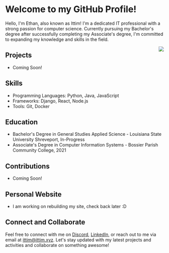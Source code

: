 # Welcome to my GitHub Profile!

Hello, I'm Ethan, also known as Ittim! I'm a dedicated IT professional with a strong passion for computer science. Currently pursuing my Bachelor's degree after successfully completing my Associate's degree, I'm committed to expanding my knowledge and skills in the field.

<p align="right">
  <a href="https://github.com/anuraghazra/github-readme-stats">
    <img align="right" src="https://github-readme-stats.vercel.app/api/top-langs/?username=TheIttim&layout=compact" />
  </a>
</p>

## Projects
- Coming Soon!
<!-- 
- [Project 1](link): Short description of the project.
- [Project 2](link): Short description of the project.
- [Project 3](link): Short description of the project. -->

## Skills

- Programming Languages: Python, Java, JavaScript
- Frameworks: Django, React, Node.js
- Tools: Git, Docker

## Education

- Bachelor's Degree in General Studies Applied Science - Louisiana State University Shreveport, In-Progress
- Associate's Degree in Computer Information Systems - Bossier Parish Community College, 2021

## Contributions
- Coming Soon!
<!-- 
- Contributed to [Open Source Project 1](link)
- Contributed to [Open Source Project 2](link)
- Pull Requests: [Pull Requests](link) -->

## Personal Website
- I am working on rebuilding my site, check back later :D
<!-- Visit my personal website [here](https://ittim.xyz) to learn more about me and my work. -->

## Connect and Collaborate

Feel free to connect with me on [Discord](https://discordapp.com/users/Ittim#0092), [LinkedIn](https://www.linkedin.com/in/ethan-h-a19829110/), or reach out to me via email at ittim@ittim.xyz. Let's stay updated with my latest projects and activities and collaborate on something awesome!
